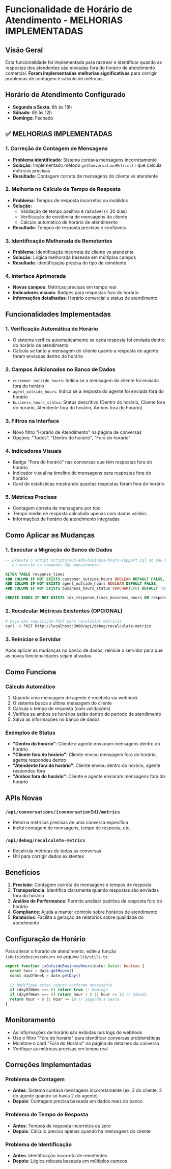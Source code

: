# Funcionalidade de Horário de Atendimento - MELHORIAS IMPLEMENTADAS

## Visão Geral

Esta funcionalidade foi implementada para rastrear e identificar quando as respostas dos atendentes são enviadas fora do horário de atendimento comercial. **Foram implementadas melhorias significativas** para corrigir problemas de contagem e cálculo de métricas.

## Horário de Atendimento Configurado

- **Segunda a Sexta**: 8h às 18h
- **Sábado**: 8h às 12h  
- **Domingo**: Fechado

## ✅ MELHORIAS IMPLEMENTADAS

### 1. Correção de Contagem de Mensagens
- **Problema identificado**: Sistema contava mensagens incorretamente
- **Solução**: Implementado método `getConversationMetrics()` que calcula métricas precisas
- **Resultado**: Contagem correta de mensagens do cliente vs atendente

### 2. Melhoria no Cálculo de Tempo de Resposta
- **Problema**: Tempos de resposta incorretos ou inválidos
- **Solução**: 
  - Validação de tempo positivo e razoável (< 30 dias)
  - Verificação de existência de mensagens do cliente
  - Cálculo automático de horário de atendimento
- **Resultado**: Tempos de resposta precisos e confiáveis

### 3. Identificação Melhorada de Remetentes
- **Problema**: Identificação incorreta de cliente vs atendente
- **Solução**: Lógica melhorada baseada em múltiplos campos
- **Resultado**: Identificação precisa do tipo de remetente

### 4. Interface Aprimorada
- **Novos campos**: Métricas precisas em tempo real
- **Indicadores visuais**: Badges para respostas fora do horário
- **Informações detalhadas**: Horário comercial e status de atendimento

## Funcionalidades Implementadas

### 1. Verificação Automática de Horário
- O sistema verifica automaticamente se cada resposta foi enviada dentro do horário de atendimento
- Calcula se tanto a mensagem do cliente quanto a resposta do agente foram enviadas dentro do horário

### 2. Campos Adicionados no Banco de Dados
- `customer_outside_hours`: Indica se a mensagem do cliente foi enviada fora do horário
- `agent_outside_hours`: Indica se a resposta do agente foi enviada fora do horário
- `business_hours_status`: Status descritivo (Dentro do horário, Cliente fora do horário, Atendente fora do horário, Ambos fora do horário)

### 3. Filtros na Interface
- Novo filtro "Horário de Atendimento" na página de conversas
- Opções: "Todos", "Dentro do horário", "Fora do horário"

### 4. Indicadores Visuais
- Badge "Fora do horário" nas conversas que têm respostas fora do horário
- Indicador visual na timeline de mensagens para respostas fora do horário
- Card de estatísticas mostrando quantas respostas foram fora do horário

### 5. Métricas Precisas
- Contagem correta de mensagens por tipo
- Tempo médio de resposta calculado apenas com dados válidos
- Informações de horário de atendimento integradas

## Como Aplicar as Mudanças

### 1. Executar a Migração do Banco de Dados
```sql
-- Execute o script scripts/003-add-business-hours-support.sql no seu banco de dados
-- ou execute os comandos SQL manualmente:

ALTER TABLE response_times 
ADD COLUMN IF NOT EXISTS customer_outside_hours BOOLEAN DEFAULT FALSE,
ADD COLUMN IF NOT EXISTS agent_outside_hours BOOLEAN DEFAULT FALSE,
ADD COLUMN IF NOT EXISTS business_hours_status VARCHAR(100) DEFAULT 'Dentro do horário';

CREATE INDEX IF NOT EXISTS idx_response_times_business_hours ON response_times(customer_outside_hours, agent_outside_hours);
```

### 2. Recalcular Métricas Existentes (OPCIONAL)
```bash
# Faça uma requisição POST para recalcular métricas
curl -X POST http://localhost:3000/api/debug/recalculate-metrics
```

### 3. Reiniciar o Servidor
Após aplicar as mudanças no banco de dados, reinicie o servidor para que as novas funcionalidades sejam ativadas.

## Como Funciona

### Cálculo Automático
1. Quando uma mensagem de agente é recebida via webhook
2. O sistema busca a última mensagem do cliente
3. Calcula o tempo de resposta (com validações)
4. Verifica se ambos os horários estão dentro do período de atendimento
5. Salva as informações no banco de dados

### Exemplos de Status
- **"Dentro do horário"**: Cliente e agente enviaram mensagens dentro do horário
- **"Cliente fora do horário"**: Cliente enviou mensagem fora do horário, agente respondeu dentro
- **"Atendente fora do horário"**: Cliente enviou dentro do horário, agente respondeu fora
- **"Ambos fora do horário"**: Cliente e agente enviaram mensagens fora do horário

## APIs Novas

### `/api/conversations/[conversationId]/metrics`
- Retorna métricas precisas de uma conversa específica
- Inclui contagem de mensagens, tempo de resposta, etc.

### `/api/debug/recalculate-metrics`
- Recalcula métricas de todas as conversas
- Útil para corrigir dados existentes

## Benefícios

1. **Precisão**: Contagem correta de mensagens e tempos de resposta
2. **Transparência**: Identifica claramente quando respostas são enviadas fora do horário
3. **Análise de Performance**: Permite analisar padrões de resposta fora do horário
4. **Compliance**: Ajuda a manter controle sobre horários de atendimento
5. **Relatórios**: Facilita a geração de relatórios sobre qualidade do atendimento

## Configuração de Horário

Para alterar o horário de atendimento, edite a função `isOutsideBusinessHours` no arquivo `lib/utils.ts`:

```typescript
export function isOutsideBusinessHours(date: Date): boolean {
  const hour = date.getHours()
  const dayOfWeek = date.getDay()
  
  // Modifique estas regras conforme necessário
  if (dayOfWeek === 0) return true // Domingo
  if (dayOfWeek === 6) return hour < 8 || hour >= 12 // Sábado
  return hour < 8 || hour >= 18 // Segunda a Sexta
}
```

## Monitoramento

- As informações de horário são exibidas nos logs do webhook
- Use o filtro "Fora do horário" para identificar conversas problemáticas
- Monitore o card "Fora do Horário" na página de detalhes da conversa
- Verifique as métricas precisas em tempo real

## Correções Implementadas

### Problema de Contagem
- **Antes**: Sistema contava mensagens incorretamente (ex: 2 do cliente, 2 do agente quando só havia 2 do agente)
- **Depois**: Contagem precisa baseada em dados reais do banco

### Problema de Tempo de Resposta
- **Antes**: Tempos de resposta incorretos ou zero
- **Depois**: Cálculo preciso apenas quando há mensagens do cliente

### Problema de Identificação
- **Antes**: Identificação incorreta de remetentes
- **Depois**: Lógica robusta baseada em múltiplos campos